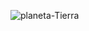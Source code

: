 ![planeta-Tierra](https://github.com/bzstyle/bzstyle/assets/83096491/6bb1b7e4-fc56-4fa9-ab6e-9077cb7a88b5)


<!--
**bzstyle/bzstyle** is a ✨ _special_ ✨ repository because its `README.md` (this file) appears on your GitHub profile.
![image](https://user-images.githubusercontent.com/83096491/169357645-c318a8c7-744c-437d-b77d-a96208100d96.png)
Here are some ideas to get you started:

- 🔭 I’m currently working on ...
- 🌱 I’m currently learning ...
- 👯 I’m looking to collaborate on ...
- 🤔 I’m looking for help with ...
- 💬 Ask me about ...
- 📫 How to reach me: ...
- 😄 Pronouns: ...
- ⚡ Fun fact: ...
-->
